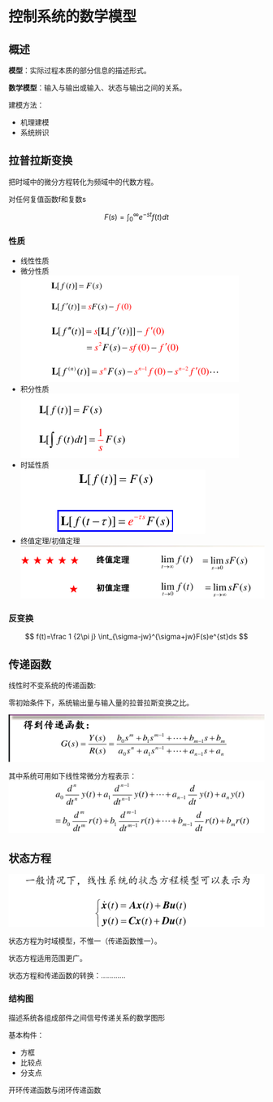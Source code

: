 # 控制系统的数学模型

## 概述

**模型**：实际过程本质的部分信息的描述形式。

**数学模型**：输入与输出或输入、状态与输出之间的关系。

建模方法：
- 机理建模
- 系统辨识

## 拉普拉斯变换

把时域中的微分方程转化为频域中的代数方程。

对任何复值函数f和复数s

$$
F(s)=\int^{\infty}_{0}e^{-st}f(t)dt
$$

### 性质

- 线性性质
- 微分性质  
![Screenshot_20200225_162334](_v_images/20200225162344500_561734700.png)
- 积分性质  
![](_v_images/20200225162529004_1367176678.png)
- 时延性质  
![](_v_images/20200225162644652_665467781.png)
- 终值定理/初值定理
![](_v_images/20200225162837113_734864825.png)

### 反变换

$$
f(t)=\frac 1 {2\pi j} \int_{\sigma-jw}^{\sigma+jw}F(s)e^{st}ds
$$

## 传递函数

线性时不变系统的传递函数:

零初始条件下，系统输出量与输入量的拉普拉斯变换之比。

![](_v_images/20200225164457311_525086429.png)

其中系统可用如下线性常微分方程表示：
![](_v_images/20200225164544241_1845012365.png)

## 状态方程

![](_v_images/20200225165548332_150062531.png)

状态方程为时域模型，不惟一（传递函数惟一）。

状态方程适用范围更广。

状态方程和传递函数的转换：…………

### 结构图

描述系统各组成部件之间信号传递关系的数学图形

基本构件：
- 方框
- 比较点
- 分支点

开环传递函数与闭环传递函数